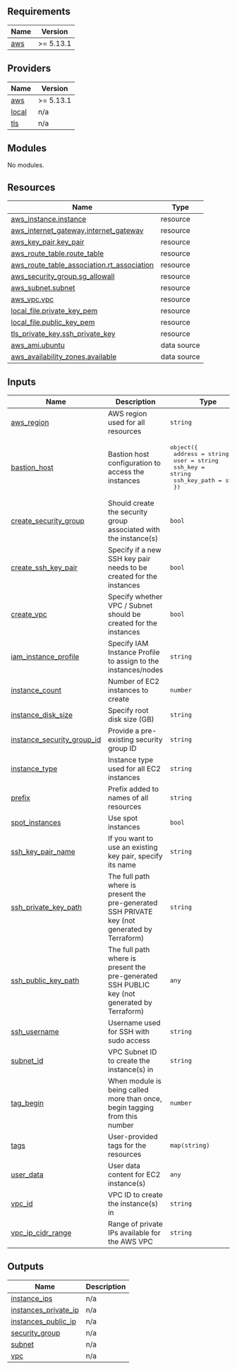 ## Requirements

| Name | Version |
|------|---------|
| <a name="requirement_aws"></a> [aws](#requirement\_aws) | >= 5.13.1 |

## Providers

| Name | Version |
|------|---------|
| <a name="provider_aws"></a> [aws](#provider\_aws) | >= 5.13.1 |
| <a name="provider_local"></a> [local](#provider\_local) | n/a |
| <a name="provider_tls"></a> [tls](#provider\_tls) | n/a |

## Modules

No modules.

## Resources

| Name | Type |
|------|------|
| [aws_instance.instance](https://registry.terraform.io/providers/hashicorp/aws/latest/docs/resources/instance) | resource |
| [aws_internet_gateway.internet_gateway](https://registry.terraform.io/providers/hashicorp/aws/latest/docs/resources/internet_gateway) | resource |
| [aws_key_pair.key_pair](https://registry.terraform.io/providers/hashicorp/aws/latest/docs/resources/key_pair) | resource |
| [aws_route_table.route_table](https://registry.terraform.io/providers/hashicorp/aws/latest/docs/resources/route_table) | resource |
| [aws_route_table_association.rt_association](https://registry.terraform.io/providers/hashicorp/aws/latest/docs/resources/route_table_association) | resource |
| [aws_security_group.sg_allowall](https://registry.terraform.io/providers/hashicorp/aws/latest/docs/resources/security_group) | resource |
| [aws_subnet.subnet](https://registry.terraform.io/providers/hashicorp/aws/latest/docs/resources/subnet) | resource |
| [aws_vpc.vpc](https://registry.terraform.io/providers/hashicorp/aws/latest/docs/resources/vpc) | resource |
| [local_file.private_key_pem](https://registry.terraform.io/providers/hashicorp/local/latest/docs/resources/file) | resource |
| [local_file.public_key_pem](https://registry.terraform.io/providers/hashicorp/local/latest/docs/resources/file) | resource |
| [tls_private_key.ssh_private_key](https://registry.terraform.io/providers/hashicorp/tls/latest/docs/resources/private_key) | resource |
| [aws_ami.ubuntu](https://registry.terraform.io/providers/hashicorp/aws/latest/docs/data-sources/ami) | data source |
| [aws_availability_zones.available](https://registry.terraform.io/providers/hashicorp/aws/latest/docs/data-sources/availability_zones) | data source |

## Inputs

| Name | Description | Type | Default | Required |
|------|-------------|------|---------|:--------:|
| <a name="input_aws_region"></a> [aws\_region](#input\_aws\_region) | AWS region used for all resources | `string` | `"us-east-1"` | no |
| <a name="input_bastion_host"></a> [bastion\_host](#input\_bastion\_host) | Bastion host configuration to access the instances | <pre>object({<br>    address      = string<br>    user         = string<br>    ssh_key      = string<br>    ssh_key_path = string<br>  })</pre> | `null` | no |
| <a name="input_create_security_group"></a> [create\_security\_group](#input\_create\_security\_group) | Should create the security group associated with the instance(s) | `bool` | `true` | no |
| <a name="input_create_ssh_key_pair"></a> [create\_ssh\_key\_pair](#input\_create\_ssh\_key\_pair) | Specify if a new SSH key pair needs to be created for the instances | `bool` | `true` | no |
| <a name="input_create_vpc"></a> [create\_vpc](#input\_create\_vpc) | Specify whether VPC / Subnet should be created for the instances | `bool` | `true` | no |
| <a name="input_iam_instance_profile"></a> [iam\_instance\_profile](#input\_iam\_instance\_profile) | Specify IAM Instance Profile to assign to the instances/nodes | `string` | `null` | no |
| <a name="input_instance_count"></a> [instance\_count](#input\_instance\_count) | Number of EC2 instances to create | `number` | `3` | no |
| <a name="input_instance_disk_size"></a> [instance\_disk\_size](#input\_instance\_disk\_size) | Specify root disk size (GB) | `string` | `"80"` | no |
| <a name="input_instance_security_group_id"></a> [instance\_security\_group\_id](#input\_instance\_security\_group\_id) | Provide a pre-existing security group ID | `string` | `null` | no |
| <a name="input_instance_type"></a> [instance\_type](#input\_instance\_type) | Instance type used for all EC2 instances | `string` | `"t3.medium"` | no |
| <a name="input_prefix"></a> [prefix](#input\_prefix) | Prefix added to names of all resources | `string` | `"rancher-terraform"` | no |
| <a name="input_spot_instances"></a> [spot\_instances](#input\_spot\_instances) | Use spot instances | `bool` | `false` | no |
| <a name="input_ssh_key_pair_name"></a> [ssh\_key\_pair\_name](#input\_ssh\_key\_pair\_name) | If you want to use an existing key pair, specify its name | `string` | `null` | no |
| <a name="input_ssh_private_key_path"></a> [ssh\_private\_key\_path](#input\_ssh\_private\_key\_path) | The full path where is present the pre-generated SSH PRIVATE key (not generated by Terraform) | `string` | `null` | no |
| <a name="input_ssh_public_key_path"></a> [ssh\_public\_key\_path](#input\_ssh\_public\_key\_path) | The full path where is present the pre-generated SSH PUBLIC key (not generated by Terraform) | `any` | `null` | no |
| <a name="input_ssh_username"></a> [ssh\_username](#input\_ssh\_username) | Username used for SSH with sudo access | `string` | `"ubuntu"` | no |
| <a name="input_subnet_id"></a> [subnet\_id](#input\_subnet\_id) | VPC Subnet ID to create the instance(s) in | `string` | `null` | no |
| <a name="input_tag_begin"></a> [tag\_begin](#input\_tag\_begin) | When module is being called more than once, begin tagging from this number | `number` | `1` | no |
| <a name="input_tags"></a> [tags](#input\_tags) | User-provided tags for the resources | `map(string)` | `{}` | no |
| <a name="input_user_data"></a> [user\_data](#input\_user\_data) | User data content for EC2 instance(s) | `any` | `null` | no |
| <a name="input_vpc_id"></a> [vpc\_id](#input\_vpc\_id) | VPC ID to create the instance(s) in | `string` | `null` | no |
| <a name="input_vpc_ip_cidr_range"></a> [vpc\_ip\_cidr\_range](#input\_vpc\_ip\_cidr\_range) | Range of private IPs available for the AWS VPC | `string` | `"10.0.0.0/16"` | no |

## Outputs

| Name | Description |
|------|-------------|
| <a name="output_instance_ips"></a> [instance\_ips](#output\_instance\_ips) | n/a |
| <a name="output_instances_private_ip"></a> [instances\_private\_ip](#output\_instances\_private\_ip) | n/a |
| <a name="output_instances_public_ip"></a> [instances\_public\_ip](#output\_instances\_public\_ip) | n/a |
| <a name="output_security_group"></a> [security\_group](#output\_security\_group) | n/a |
| <a name="output_subnet"></a> [subnet](#output\_subnet) | n/a |
| <a name="output_vpc"></a> [vpc](#output\_vpc) | n/a |
